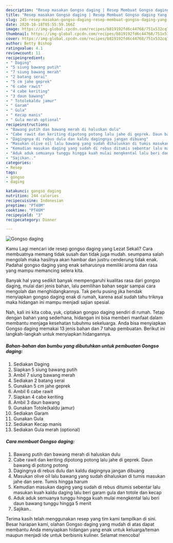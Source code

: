 ```yaml
---
description: "Resep masakan Gongso daging | Resep Membuat Gongso daging Yang Sedap"
title: "Resep masakan Gongso daging | Resep Membuat Gongso daging Yang Sedap"
slug: 245-resep-masakan-gongso-daging-resep-membuat-gongso-daging-yang-sedap
date: 2020-10-18T05:55:59.166Z
image: https://img-global.cpcdn.com/recipes/b819192fd6c44768/751x532cq70/gongso-daging-foto-resep-utama.jpg
thumbnail: https://img-global.cpcdn.com/recipes/b819192fd6c44768/751x532cq70/gongso-daging-foto-resep-utama.jpg
cover: https://img-global.cpcdn.com/recipes/b819192fd6c44768/751x532cq70/gongso-daging-foto-resep-utama.jpg
author: Betty Bishop
ratingvalue: 4.1
reviewcount: 11
recipeingredient:
- " Daging"
- "5 siung bawang putih"
- "7 siung bawang merah"
- "2 batang serai"
- "5 cm jahe geprek"
- "6 cabe rawit"
- "4 cabe keriting"
- "3 daun bawang"
- " Totolekaldu jamur"
- " Garam"
- " Gula"
- " Kecap manis"
- " Gula merah optional"
recipeinstructions:
- "Bawang putih dan bawang merah di haluskan dulu"
- "Cabe rawit dan keriting dipotong potong lalu jahe di geprek. Daun bawang di potong potong"
- "Dagingnya di rebus dulu dan kaldu dagingnya jangan dibuang"
- "Masukan olive oil lalu bawang yang sudah dihaluskan di tumis masukan jahe dan sere. Tumis hingga harum"
- "Kemudian masukan daging yang sudah di rebus ditumis sebentar lalu masukan kuah kaldu daging lalu beri garam gula dan totole dan kecap"
- "Aduk aduk semuanya tunggu hingga kuah mulai mengkental lalu beri daun bawang tunggu hingga 5 menit"
- "Sajikan.."
categories:
- Resep
tags:
- gongso
- daging

katakunci: gongso daging 
nutrition: 244 calories
recipecuisine: Indonesian
preptime: "PT40M"
cooktime: "PT46M"
recipeyield: "3"
recipecategory: Dinner

---
```



![Gongso daging](https://img-global.cpcdn.com/recipes/b819192fd6c44768/751x532cq70/gongso-daging-foto-resep-utama.jpg)

Kamu Lagi mencari ide resep gongso daging yang Lezat Sekali? Cara membuatnya memang tidak susah dan tidak juga mudah. seumpama salah mengolah maka hasilnya akan hambar dan justru cenderung tidak enak. Padahal gongso daging yang enak seharusnya memiliki aroma dan rasa yang mampu memancing selera kita.



Banyak hal yang sedikit banyak mempengaruhi kualitas rasa dari gongso daging, mulai dari jenis bahan, lalu pemilihan bahan segar sampai cara mengolah dan menghidangkannya. Tak perlu pusing jika hendak menyiapkan gongso daging enak di rumah, karena asal sudah tahu triknya maka hidangan ini mampu menjadi sajian spesial.


Nah, kali ini kita coba, yuk, ciptakan gongso daging sendiri di rumah. Tetap dengan bahan yang sederhana, hidangan ini bisa memberi manfaat dalam membantu menjaga kesehatan tubuhmu sekeluarga. Anda bisa menyiapkan Gongso daging memakai 13 jenis bahan dan 7 tahap pembuatan. Berikut ini langkah-langkah untuk menyiapkan hidangannya.

<!--inarticleads1-->

##### Bahan-bahan dan bumbu yang dibutuhkan untuk pembuatan Gongso daging:

1. Sediakan  Daging
1. Siapkan 5 siung bawang putih
1. Ambil 7 siung bawang merah
1. Sediakan 2 batang serai
1. Gunakan 5 cm jahe geprek
1. Ambil 6 cabe rawit
1. Siapkan 4 cabe keriting
1. Ambil 3 daun bawang
1. Gunakan  Totole(kaldu jamur)
1. Sediakan  Garam
1. Gunakan  Gula
1. Sediakan  Kecap manis
1. Sediakan  Gula merah (optional)




<!--inarticleads2-->

##### Cara membuat Gongso daging:

1. Bawang putih dan bawang merah di haluskan dulu
1. Cabe rawit dan keriting dipotong potong lalu jahe di geprek. Daun bawang di potong potong
1. Dagingnya di rebus dulu dan kaldu dagingnya jangan dibuang
1. Masukan olive oil lalu bawang yang sudah dihaluskan di tumis masukan jahe dan sere. Tumis hingga harum
1. Kemudian masukan daging yang sudah di rebus ditumis sebentar lalu masukan kuah kaldu daging lalu beri garam gula dan totole dan kecap
1. Aduk aduk semuanya tunggu hingga kuah mulai mengkental lalu beri daun bawang tunggu hingga 5 menit
1. Sajikan..




Terima kasih telah menggunakan resep yang tim kami tampilkan di sini. Besar harapan kami, olahan Gongso daging yang mudah di atas dapat membantu Anda menyiapkan hidangan yang enak untuk keluarga/teman maupun menjadi ide untuk berbisnis kuliner. Selamat mencoba!

